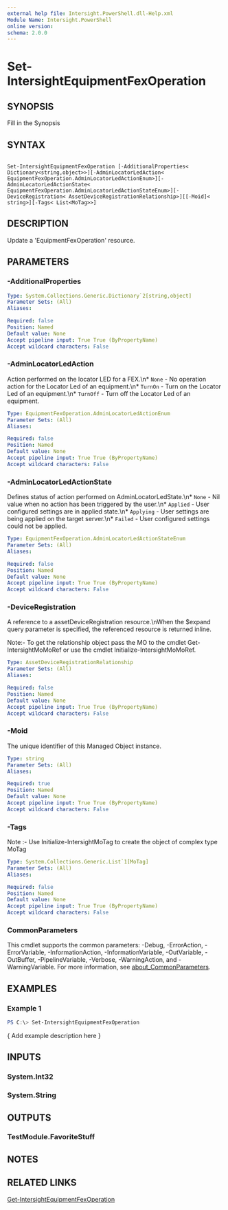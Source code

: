 ```yaml
---
external help file: Intersight.PowerShell.dll-Help.xml
Module Name: Intersight.PowerShell
online version:
schema: 2.0.0
---
```


# Set-IntersightEquipmentFexOperation

## SYNOPSIS
Fill in the Synopsis

## SYNTAX

```

Set-IntersightEquipmentFexOperation [-AdditionalProperties< Dictionary<string,object>>][-AdminLocatorLedAction< EquipmentFexOperation.AdminLocatorLedActionEnum>][-AdminLocatorLedActionState< EquipmentFexOperation.AdminLocatorLedActionStateEnum>][-DeviceRegistration< AssetDeviceRegistrationRelationship>][[-Moid]< string>][-Tags< List<MoTag>>]

```

## DESCRIPTION
Update a &apos;EquipmentFexOperation&apos; resource.

## PARAMETERS

### -AdditionalProperties


```yaml
Type: System.Collections.Generic.Dictionary`2[string,object]
Parameter Sets: (All)
Aliases:

Required: false
Position: Named
Default value: None
Accept pipeline input: True True (ByPropertyName)
Accept wildcard characters: False
```

### -AdminLocatorLedAction
Action performed on the locator LED for a FEX.\n* `None` - No operation action for the Locator Led of an equipment.\n* `TurnOn` - Turn on the Locator Led of an equipment.\n* `TurnOff` - Turn off the Locator Led of an equipment.

```yaml
Type: EquipmentFexOperation.AdminLocatorLedActionEnum
Parameter Sets: (All)
Aliases:

Required: false
Position: Named
Default value: None
Accept pipeline input: True True (ByPropertyName)
Accept wildcard characters: False
```

### -AdminLocatorLedActionState
Defines status of action performed on AdminLocatorLedState.\n* `None` - Nil value when no action has been triggered by the user.\n* `Applied` - User configured settings are in applied state.\n* `Applying` - User settings are being applied on the target server.\n* `Failed` - User configured settings could not be applied.

```yaml
Type: EquipmentFexOperation.AdminLocatorLedActionStateEnum
Parameter Sets: (All)
Aliases:

Required: false
Position: Named
Default value: None
Accept pipeline input: True True (ByPropertyName)
Accept wildcard characters: False
```

### -DeviceRegistration
A reference to a assetDeviceRegistration resource.\nWhen the $expand query parameter is specified, the referenced resource is returned inline.

 Note:- To get the relationship object pass the MO to the cmdlet Get-IntersightMoMoRef 
or use the cmdlet Initialize-IntersightMoMoRef.

```yaml
Type: AssetDeviceRegistrationRelationship
Parameter Sets: (All)
Aliases:

Required: false
Position: Named
Default value: None
Accept pipeline input: True True (ByPropertyName)
Accept wildcard characters: False
```

### -Moid
The unique identifier of this Managed Object instance.

```yaml
Type: string
Parameter Sets: (All)
Aliases:

Required: true
Position: Named
Default value: None
Accept pipeline input: True True (ByPropertyName)
Accept wildcard characters: False
```

### -Tags


Note :- Use Initialize-IntersightMoTag to create the object of complex type MoTag

```yaml
Type: System.Collections.Generic.List`1[MoTag]
Parameter Sets: (All)
Aliases:

Required: false
Position: Named
Default value: None
Accept pipeline input: True True (ByPropertyName)
Accept wildcard characters: False
```


### CommonParameters
This cmdlet supports the common parameters: -Debug, -ErrorAction, -ErrorVariable, -InformationAction, -InformationVariable, -OutVariable, -OutBuffer, -PipelineVariable, -Verbose, -WarningAction, and -WarningVariable. For more information, see [about_CommonParameters](http://go.microsoft.com/fwlink/?LinkID=113216).

## EXAMPLES

### Example 1
```powershell
PS C:\> Set-IntersightEquipmentFexOperation
```

{ Add example description here }

## INPUTS

### System.Int32

### System.String

## OUTPUTS

### TestModule.FavoriteStuff

## NOTES

## RELATED LINKS

[Get-IntersightEquipmentFexOperation](./Get-IntersightEquipmentFexOperation.md)
